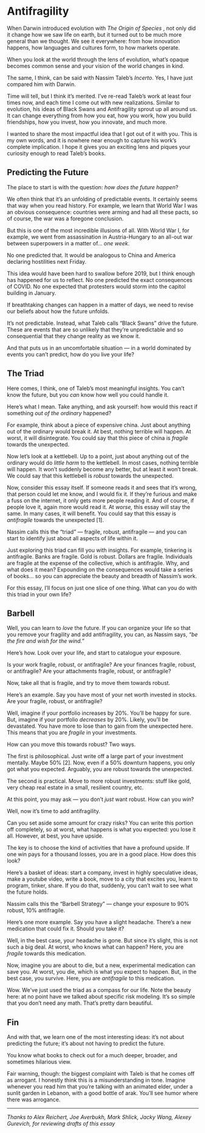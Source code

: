 # Antifragility


When Darwin introduced evolution with _The Origin of Species_ , not only did
it change how we saw life on earth, but it turned out to be much more general
than we thought. We see it everywhere: from how innovation happens, how
languages and cultures form, to how markets operate.

When you look at the world through the lens of evolution, what’s opaque
becomes common sense and your vision of the world changes in kind.

The same, I think, can be said with Nassim Taleb’s _Incerto_. Yes, I have just
compared him with Darwin.

Time will tell, but I think it’s merited. I’ve re-read Taleb’s work at least
four times now, and each time I come out with new realizations. Similar to
evolution, his ideas of Black Swans and Antifragility sprout up all around us.
It can change everything from how you eat, how you work, how you build
friendships, how you invest, how you innovate, and much more.

I wanted to share the most impactful idea that I got out of it with you. This
is my own words, and it is nowhere near enough to capture his work’s complete
implication. I hope it gives you an exciting lens and piques your curiosity
enough to read Taleb’s books.

## Predicting the Future

The place to start is with the question: _how does the future happen_?

We often think that it’s an unfolding of predictable events. It certainly
seems that way when you read history. For example, we learn that World War I
was an obvious consequence: countries were arming and had all these pacts, so
of course, the war was a foregone conclusion.

But this is one of the most incredible illusions of all. With World War I, for
example, we went from assassination in Austria-Hungary to an all-out war
between superpowers in a matter of… _one week_.

No one predicted that. It would be analogous to China and America declaring
hostilities next Friday.

This idea would have been hard to swallow before 2019, but I think enough has
happened for us to reflect. No one predicted the exact consequences of COVID.
No one expected that protesters would storm into the capitol building in
January.

If breathtaking changes can happen in a matter of days, we need to revise our
beliefs about how the future unfolds.

It’s not predictable. Instead, what Taleb calls “Black Swans” drive the
future. These are events that are so unlikely that they’re unpredictable and
so consequential that they change reality as we know it.

And that puts us in an uncomfortable situation — in a world dominated by
events you can’t predict, how do you live your life?

## The Triad

Here comes, I think, one of Taleb’s most meaningful insights. You can’t know
the future, but you _can_ know how well you could handle it.

Here’s what I mean. Take anything, and ask yourself: how would this react if
something _out of the ordinary_ happened?

For example, think about a piece of expensive china. Just about anything out
of the ordinary would break it. At best, nothing terrible will happen. At
worst, it will disintegrate. You could say that this piece of china is
_fragile_ towards the unexpected.

Now let’s look at a kettlebell. Up to a point, just about anything out of the
ordinary would do _little harm_ to the kettlebell. In most cases, nothing
terrible will happen. It won’t suddenly become any better, but at least it
won’t break. We could say that this kettlebell is _robust_ towards the
unexpected.

Now, consider this essay itself. If someone reads it and sees that it’s wrong,
that person could let me know, and I would fix it. If they’re furious and make
a fuss on the internet, it only gets more people reading it. And of course, if
people love it, again more would read it. At _worse,_ this essay will stay the
same. In many cases, it will benefit. You could say that this essay is
_antifragile_ towards the unexpected [1].

Nassim calls this the “triad” — fragile, robust, antifragile — and you can
start to identify just about all aspects of life within it.

Just exploring this triad can fill you with insights. For example, tinkering
is antifragile. Banks are fragile. Gold is robust. Dollars are fragile.
Individuals are fragile at the expense of the collective, which is
antifragile. Why, and what does it mean? Expounding on the consequences would
take a series of books… so you can appreciate the beauty and breadth of
Nassim’s work.

For this essay, I’ll focus on just one slice of one thing. What can you do
with this triad in your own life?

## Barbell

Well, you can learn to _love_ the future. If you can organize your life so
that you remove your fragility and add antifragility, you can, as Nassim says,
_“be the fire and wish for the wind.”_

Here’s how. Look over your life, and start to catalogue your exposure.

Is your work fragile, robust, or antifragile? Are your finances fragile,
robust, or antifragile? Are your attachments fragile, robust, or antifragile?

Now, take all that is fragile, and try to move them towards robust.

Here’s an example. Say you have most of your net worth invested in stocks. Are
your fragile, robust, or antifragile?

Well, imagine if your portfolio increases by 20%. You’ll be happy for sure.
But, imagine if your portfolio _decreases_ by 20%. Likely, you’ll be
devastated. You have more to lose than to gain from the unexpected here. This
means that you are _fragile_ in your investments.

How can you move this towards robust? Two ways.

The first is philosophical. Just write off a large part of your investment
mentally. Maybe 50% [2]. Now, even if a 50% downturn happens, you only got
what you expected. Arguably, you are robust towards the unexpected.

The second is practical. Move to more robust investments: stuff like gold,
very cheap real estate in a small, resilient country, etc.

At this point, you may ask — you don’t _just_ want robust. How can you _win_?

Well, now it’s time to add antifragility.

Can you set aside some amount for crazy risks? You can write this portion off
completely, so at worst, what happens is what you expected: you lose it all.
However, at best, you have upside.

The key is to choose the kind of activities that have a profound upside. If
one win pays for a thousand losses, you are in a good place. How does this
look?

Here’s a basket of ideas: start a company, invest in highly speculative ideas,
make a youtube video, write a book, move to a city that excites you, learn to
program, tinker, share. If you do that, suddenly, you can’t wait to see what
the future holds.

Nassim calls this the “Barbell Strategy” — change your exposure to 90% robust,
10% antifragile.

Here’s one more example. Say you have a slight headache. There’s a new
medication that could fix it. Should you take it?

Well, in the best case, your headache is gone. But since it’s slight, this is
not such a big deal. At worst, who knows what can happen? Here, you are
_fragile_ towards this medication.

Now, imagine you are about to die, but a new, experimental medication can save
you. At worst, you die, which is what you expect to happen. But, in the best
case, you survive. Here, you are _antifragile_ to this medication.

Wow. We've just used the triad as a compass for our life. Note the beauty
here: at no point have we talked about specific risk modeling. It’s so simple
that you don’t need any math. That’s pretty darn beautiful.

## Fin

And with that, we learn one of the most interesting ideas: it’s not about
predicting the future; it’s about not having to predict the future.

You know what books to check out for a much deeper, broader, and sometimes
hilarious view.

Fair warning, though: the biggest complaint with Taleb is that he comes off as
arrogant. I honestly think this is a misunderstanding in tone. Imagine
whenever you read him that you’re talking with an animated elder, under a
sunlit garden in Lebanon, with a good bottle of arak. You’ll see humor where
there was arrogance.

* * *

 _Thanks to Alex Reichert, Joe Averbukh, Mark Shlick, Jacky Wang, Alexey
Gurevich, for reviewing drafts of this essay_

